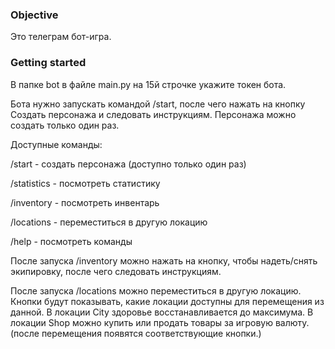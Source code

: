 ### Objective

Это телеграм бот-игра.


### Getting started

В папке bot в файле main.py на 15й строчке укажите токен бота.

Бота нужно запускать командой /start, после чего нажать на кнопку Создать персонажа и следовать инструкциям. Персонажа можно создать только один раз.

Доступные команды:

/start - создать персонажа (доступно только один раз) 

/statistics - посмотреть статистику

/inventory - посмотреть инвентарь

/locations - переместиться в другую локацию

/help - посмотреть команды


После запуска /inventory можно нажать на кнопку, чтобы надеть/снять экипировку, после чего следовать инструкциям.

После запуска /locations можно переместиться в другую локацию. Кнопки будут показывать, какие локации доступны для перемещения из данной. В локации City 
здоровье восстанавливается до максимума. В локации Shop можно купить или продать товары за игровую валюту. (после перемещения появятся соответствующие кнопки.)

